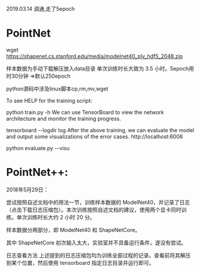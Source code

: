 2019.03.14 调通,走了5epoch

PointNet
=======================================================
wget https://shapenet.cs.stanford.edu/media/modelnet40_ply_hdf5_2048.zip

样本数据为手动下载解压放入data目录
单次训练时长大致为 3.5 小时。5epoch用时30分钟 =>默认250epoch

python源码中涉及linux脚本cp,rm,mv,wget

To see HELP for the training script:

python train.py -h
We can use TensorBoard to view the network architecture and monitor the training progress.

tensorboard --logdir log
After the above training, we can evaluate the model and output some visualizations of the error cases.
http://localhost:6006

python evaluate.py --visu

PointNet++:
=======================================================

2018年5月29日：

尝试按照自述文档中的用法一节，训练样本数据的 ModelNet40，并记录了日志（点击下载日志压缩包）。本次训练按照自述文档的建议，使用两个显卡同时训练。单次训练时长大约 2 小时 20 分。

样本数据分两部分，即 ModelNet40 和 ShapeNetCore。

其中 ShapeNetCore 初次输入太大，实验室并不具备运行条件，遂没有尝试。

日志查看方法
上述提到的日志压缩包均为训练全部过程的记录。查看前将其解压到某个位置，然后使用 tensorboard 指定日志目录并运行即可。